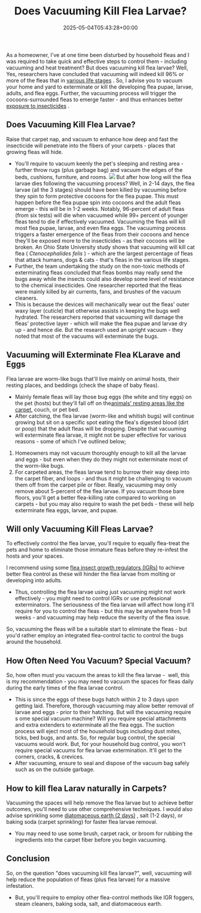 ﻿---
layout: post
title: Does Vacuuming Kill Flea Larvae?
date: '2025-05-04T05:43:28+00:00'
categories:
- Fleas
- Guide
tags: []
slug: /does-vacuuming-kill-flea-larvae/
lastmod: 2025-05-07T12:21:26+03:00
---

As a homeowner, I've at one time been disturbed by household fleas and I was required to take quick and effective steps to control them - including vacuuming and heat treatment?
But does vacuuming kill flea larvae? Well, Yes, researchers have concluded that vacuuming will indeed kill 96% or more of the fleas that in
[various life stages](https://pestpolicy.com/flea-life-cycle/)
.
So, I advise you to vacuum your home and yard to exterminate or kill the developing flea pupae, larvae, adults, and flea eggs.
Further, the vacuuming process will trigger the cocoons-surrounded fleas to emerge faster - and thus enhances better
[exposure to insecticides](https://pestpolicy.com/best-flea-spray-for-yard/)
.
## Does Vacuuming Kill Flea Larvae?
Raise that carpet nap, and vacuum to enhance how deep and fast the insecticide will penetrate into the fibers of your carpets - places that growing fleas will hide.
- You'll require to vacuum keenly the pet's sleeping and resting area - further throw rugs (plus garbage bag) and vacuum the edges of the beds, cushions, furniture, and rooms.
![](/assets/img/03/Does-Vacuuming-Kill-Flea-Larvae-300x200.jpg)
But after how long will the flea larvae dies following the vacuuming process? Well, in 2-14 days, the flea larvae (all the 3 stages) should have been killed by vacuuming before they spin to form protective
cocoons for the flea pupae.
This must happen before the flea pupae spin into cocoons and the adult fleas emerge - this will be in 1-2 weeks. Notably, 96-percent of adult fleas (from six tests) will die when vacuumed while 99+ percent of younger fleas tend to die if effectively vacuumed.
Vacuuming the fleas will kill most flea pupae, larvae, and even flea eggs. The vacuuming process triggers a faster emergence of the fleas from their cocoons and hence they'll be exposed more to the insecticides - as their cocoons will be broken.
An Ohio State University study shows that vacuuming will kill cat flea (
*Ctenocephalides felis*
) - which are the largest percentage of fleas that attack humans, dogs & cats - that's fleas in the various life stages.
- Further, the team undertaking the study on the non-toxic methods of exterminating fleas concluded that fleas bombs may really send the bugs away while the insects could also develop some level of resistance to the chemical insecticides.
One researcher reported that the fleas were mainly killed by air currents, fans, and brushes of the vacuum cleaners.
- This is because the devices will mechanically wear out the fleas' outer waxy layer (cuticle) that otherwise assists in keeping the bugs well hydrated.
The researchers reported that vacuuming will damage the fleas' protective layer - which will make the flea pupae and larvae dry up - and hence die. But the research used an upright vacuum - they noted that most of the vacuums will exterminate the bugs.
## Vacuuming will Exterminate Flea KLarave and Eggs
Flea larvae are worm-like bugs that'll live mainly on animal hosts, their resting places, and beddings (check the shape of baby fleas).
- Mainly female fleas will lay those bug eggs (the white and tiny eggs) on the pet (hosts) but they'll fall off on the[animals' resting areas like the carpet](https://pestpolicy.com/can-fleas-live-in-carpets/), couch, or pet bed.
- After catching, the flea larvae (worm-like and whitish bugs) will continue growing but sit on a specific spot eating the flea's digested blood (dirt or poop) that the adult fleas will be dropping.
Despite that vacuuming will exterminate flea larvae, it might not be super effective for various reasons - some of which I've outlined below;
1. Homeowners may not vacuum thoroughly enough to kill all the larvae and eggs - but even when they do they might not exterminate most of the worm-like bugs.
2. For carpeted areas, the fleas larvae tend to burrow their way deep into the carpet fiber, and loops - and thus it might be challenging to vacuum them off from the carpet pile or fiber. Really, vacuuming may only remove about 5-percent of the flea larvae.
If you vacuum those bare floors, you'll get a better flea-killing rate compared to working on carpets - but you may also require to wash the pet beds - these will help exterminate flea eggs, larvae, and pupae.
## Will only Vacuuming Kill Fleas Larvae?
To effectively control the flea larvae, you'll require to equally flea-treat the pets and home to eliminate those immature fleas before they re-infest the hosts and your spaces.

I recommend using some
[flea insect growth regulators (IGRs)](https://pestpolicy.com/best-igr-for-fleas/)
to achieve better flea control as these will hinder the flea larvae from molting or developing into adults.
- Thus, controlling the flea larvae using just vacuuming might not work effectively - you might need to control IGRs or use professional exterminators.
The seriousness of the flea larvae will affect how long it'll require for you to control the fleas - but this may be anywhere from 1-8 weeks - and vacuuming may help reduce the severity of the flea issue.

So, vacuuming the fleas will be a suitable start to eliminate the fleas - but you'd rather employ an integrated flea-control tactic to control the bugs around the household.
## How Often Need You Vacuum? Special Vacuum?
So, how often must you vacuum the areas to kill the flea larvae -  well, this is my recommendation - you may need to vacuum the spaces for fleas daily during the early times of the flea larvae control.
- This is since the eggs of these bugs hatch within 2 to 3 days upon getting laid. Therefore, thorough vacuuming may allow better removal of larvae and eggs - prior to their hatching.
But will the vacuuming require s
ome special vacuum machine? Will you require special attachments and extra extenders to
exterminate all the flea eggs.
The suction process will eject most of the household bugs including dust mites, ticks, bed bugs, and ants. So, for regular bug control, the special vacuums would work.
But, for your household bug control, you won't require special vacuums for flea larvae extermination. It'll get to the corners, cracks, & crevices.
- After vacuuming, ensure to seal and dispose of the vacuum bag safely such as on the outside garbage.
## How to kill flea Larav naturally in Carpets?
Vacuuming the spaces will help remove the flea larvae but to achieve better outcomes, you'll need to use other comprehensive
techniques.
I would also advise sprinkling some
[diatomaceous earth (2 days)](https://pestpolicy.com/diatomaceous-earth-for-fleas/)
, salt (1-2 days), or baking soda (carpet sprinkling) for faster flea larvae removal.
- You may need to use some brush, carpet rack, or broom for rubbing the ingredients into the carpet fiber before you begin vacuuming.
## Conclusion
So, on the question "does vacuuming kill flea larvae?", well, vacuuming will help reduce the population of fleas (plus flea larvae) for a massive infestation.
- But, you'll require to employ other flea-control methods like IGR foggers, steam cleaners, baking soda, salt, and diatomaceous earth.